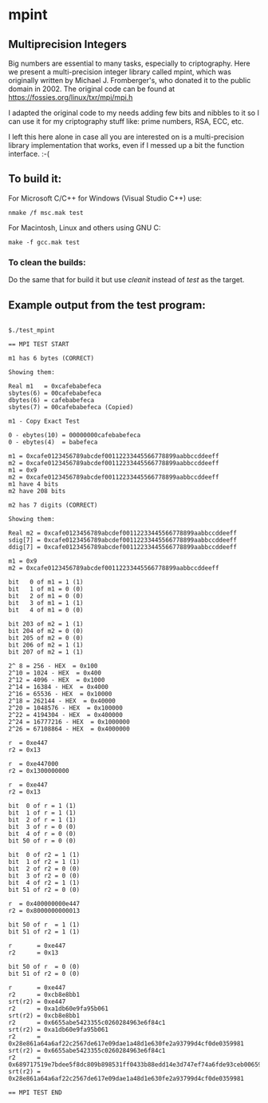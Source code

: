 # mpint
## Multiprecision Integers

Big numbers are essential to many tasks, especially to criptography. Here we present a multi-precision integer library called mpint, which was originally written by  Michael J. Fromberger's, who donated it to the public domain in 2002. The original code can be found at https://fossies.org/linux/txr/mpi/mpi.h 

I adapted the original code to my needs adding few bits and nibbles to it so I can use it for my criptography stuff like: prime numbers, RSA, ECC, etc. 

I left this here alone in case all you are interested on is a multi-precision library implementation that works, even if I messed up a bit the function interface. :-(

## To build it:

For Microsoft C/C++ for Windows (Visual Studio C++) use:  

```
nmake /f msc.mak test
```

For Macintosh, Linux and others using GNU C:

```
make -f gcc.mak test
```
### To clean the builds:

Do the same that for build it but use *cleanit* instead of *test* as the target.

## Example output from the test program:

```

$./test_mpint

== MPI TEST START 

m1 has 6 bytes (CORRECT)

Showing them:

Real m1   = 0xcafebabefeca
sbytes(6) = 00cafebabefeca
dbytes(6) = cafebabefeca
sbytes(7) = 00cafebabefeca (Copied)

m1 - Copy Exact Test

0 - ebytes(10) = 00000000cafebabefeca
0 - ebytes(4)  = babefeca

m1 = 0xcafe0123456789abcdef00112233445566778899aabbccddeeff
m2 = 0xcafe0123456789abcdef00112233445566778899aabbccddeeff
m1 = 0x9
m2 = 0xcafe0123456789abcdef00112233445566778899aabbccddeeff
m1 have 4 bits
m2 have 208 bits

m2 has 7 digits (CORRECT)

Showing them:

Real m2 = 0xcafe0123456789abcdef00112233445566778899aabbccddeeff
sdig[7] = 0xcafe0123456789abcdef00112233445566778899aabbccddeeff
ddig[7] = 0xcafe0123456789abcdef00112233445566778899aabbccddeeff

m1 = 0x9
m2 = 0xcafe0123456789abcdef00112233445566778899aabbccddeeff

bit   0 of m1 = 1 (1)
bit   1 of m1 = 0 (0)
bit   2 of m1 = 0 (0)
bit   3 of m1 = 1 (1)
bit   4 of m1 = 0 (0)

bit 203 of m2 = 1 (1)
bit 204 of m2 = 0 (0)
bit 205 of m2 = 0 (0)
bit 206 of m2 = 1 (1)
bit 207 of m2 = 1 (1)

2^ 8 = 256 - HEX  = 0x100
2^10 = 1024 - HEX  = 0x400
2^12 = 4096 - HEX  = 0x1000
2^14 = 16384 - HEX  = 0x4000
2^16 = 65536 - HEX  = 0x10000
2^18 = 262144 - HEX  = 0x40000
2^20 = 1048576 - HEX  = 0x100000
2^22 = 4194304 - HEX  = 0x400000
2^24 = 16777216 - HEX  = 0x1000000
2^26 = 67108864 - HEX  = 0x4000000

r  = 0xe447
r2 = 0x13

r  = 0xe447000
r2 = 0x1300000000

r  = 0xe447
r2 = 0x13

bit  0 of r = 1 (1)
bit  1 of r = 1 (1)
bit  2 of r = 1 (1)
bit  3 of r = 0 (0)
bit  4 of r = 0 (0)
bit 50 of r = 0 (0)

bit  0 of r2 = 1 (1)
bit  1 of r2 = 1 (1)
bit  2 of r2 = 0 (0)
bit  3 of r2 = 0 (0)
bit  4 of r2 = 1 (1)
bit 51 of r2 = 0 (0)

r  = 0x400000000e447
r2 = 0x8000000000013

bit 50 of r  = 1 (1)
bit 51 of r2 = 1 (1)

r       = 0xe447
r2      = 0x13

bit 50 of r  = 0 (0)
bit 51 of r2 = 0 (0)

r       = 0xe447
r2      = 0xcb8e8bb1
srt(r2) = 0xe447
r2      = 0xa1db60e9fa95b061
srt(r2) = 0xcb8e8bb1
r2      = 0x6655abe5423355c0260284963e6f84c1
srt(r2) = 0xa1db60e9fa95b061
r2      = 0x28e861a64a6af22c2567de617e09dae1a48d1e630fe2a93799d4cf0de0359981
srt(r2) = 0x6655abe5423355c0260284963e6f84c1
r2      = 0x689717519e7bdee5f8dc809b898531ff0433b88edd14e3d747ef74a6fde93ceb006598c64df4448cd5a8e29a07396f1fd9076c96deb2307a7b60cf4ab757301
srt(r2) = 0x28e861a64a6af22c2567de617e09dae1a48d1e630fe2a93799d4cf0de0359981

== MPI TEST END
                     
```




